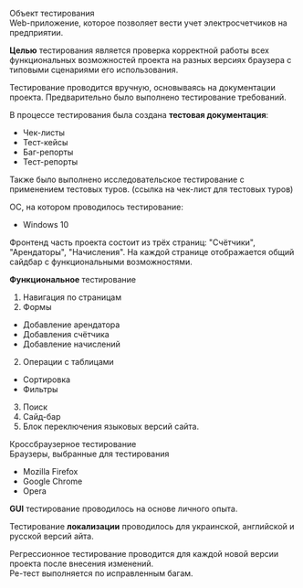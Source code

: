 Объект тестирования<br>
Web-приложение, которое позволяет вести учет электросчетчиков на предприятии.

<b>Целью</b> тестирования является проверка корректной работы всех функциональных возможностей проекта на разных версиях браузера с типовыми сценариями его использования.

Тестирование проводится вручную, основываясь на документации проекта. 
Предварительно было выполнено тестирование требований.

В процессе тестирования была создана <b>тестовая документация</b>:
- Чек-листы
- Тест-кейсы
- Баг-репорты
- Тест-репорты

Также было выполнено исследовательское тестирование с применением тестовых туров.
(ссылка на чек-лист для тестовых туров)

ОС, на котором проводилось тестирование:
- Windows 10

Фронтенд часть проекта состоит из трёх страниц: "Счётчики", "Арендаторы", "Начисления". На каждой странице отображается общий сайдбар с функциональными возможностями. 	

<b>Функциональное</b> тестирование
1. Навигация по страницам
1. Формы
- Добавление арендатора
- Добавления счётчика
- Добавление начислений
2. Операции с таблицами
- Сортировка
- Фильтры
3. Поиск
4. Сайд-бар 
5. Блок переключения языковых версий сайта. 

Кроссбраузерное тестирование<br>
Браузеры, выбранные для тестирования
- Mozilla Firefox
- Google Chrome
- Opera

<b>GUI</b> тестирование проводилось на основе личного опыта.

Тестирование <b>локализации</b> проводилось для украинской, английской и русской версий айта. 




Регрессионное тестирование проводится для каждой новой версии проекта после внесения изменений. <br>
Ре-тест выполняется по исправленным багам. 



